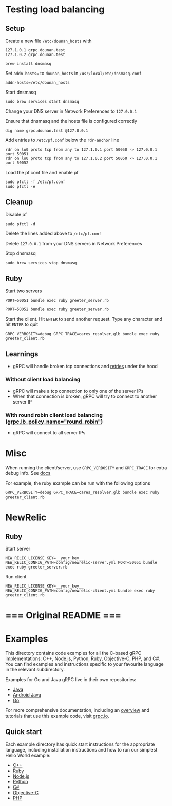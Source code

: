 # Testing load balancing

## Setup

Create a new file `/etc/dounan_hosts` with

```
127.1.0.1 grpc.dounan.test
127.1.0.2 grpc.dounan.test
```

```
brew install dnsmasq
```

Set `addn-hosts=` to `dounan_hosts` in `/usr/local/etc/dnsmasq.conf`

```
addn-hosts=/etc/dounan_hosts
```

Start dnsmasq

```
sudo brew services start dnsmasq
```

Change your DNS server in Network Preferences to `127.0.0.1`

Ensure that dnsmasq and the hosts file is configured correctly

```
dig name grpc.dounan.test @127.0.0.1
```

Add entries to `/etc/pf.conf` below the `rdr-anchor` line

```
rdr on lo0 proto tcp from any to 127.1.0.1 port 50050 -> 127.0.0.1 port 50051
rdr on lo0 proto tcp from any to 127.1.0.2 port 50050 -> 127.0.0.1 port 50052
```

Load the pf.conf file and enable pf

```
sudo pfctl -f /etc/pf.conf
sudo pfctl -e
```

## Cleanup

Disable pf

```
sudo pfctl -d
```

Delete the lines added above to `/etc/pf.conf`

Delete `127.0.0.1` from your DNS servers in Network Preferences

Stop dnsmasq

```
sudo brew services stop dnsmasq
```

## Ruby

Start two servers

```
PORT=50051 bundle exec ruby greeter_server.rb
```

```
PORT=50052 bundle exec ruby greeter_server.rb
```

Start the client. Hit `ENTER` to send another request. Type any character and hit `ENTER` to quit

```
GRPC_VERBOSITY=debug GRPC_TRACE=cares_resolver,glb bundle exec ruby greeter_client.rb
```

## Learnings

- gRPC will handle broken tcp connections and [retries](https://github.com/grpc/proposal/blob/master/A6-client-retries.md) under the hood

### Without client load balancing

- gRPC will make a tcp connection to only one of the server IPs
- When that connection is broken, gRPC will try to connect to another server IP

### With round robin client load balancing ([grpc.lb_policy_name="round_robin"](https://github.com/grpc/grpc/blob/master/include/grpc/impl/codegen/grpc_types.h))

- gRPC will connect to all server IPs

# Misc

When running the client/server, use `GRPC_VERBOSITY` and `GRPC_TRACE` for extra debug info. See [docs](https://github.com/grpc/grpc/blob/master/doc/environment_variables.md)

For example, the ruby example can be run with the following options

```
GRPC_VERBOSITY=debug GRPC_TRACE=cares_resolver,glb bundle exec ruby greeter_client.rb
```

# NewRelic

## Ruby

Start server

```
NEW_RELIC_LICENSE_KEY=__your_key__ NEW_RELIC_CONFIG_PATH=config/newrelic-server.yml PORT=50051 bundle exec ruby greeter_server.rb
```

Run client

```
NEW_RELIC_LICENSE_KEY=__your_key__ NEW_RELIC_CONFIG_PATH=config/newrelic-client.yml bundle exec ruby greeter_client.rb
```

# === Original README ===

# Examples

This directory contains code examples for all the C-based gRPC implementations: C++, Node.js, Python, Ruby, Objective-C, PHP, and C#. You can find examples and instructions specific to your
favourite language in the relevant subdirectory.

Examples for Go and Java gRPC live in their own repositories:

- [Java](https://github.com/grpc/grpc-java/tree/master/examples)
- [Android Java](https://github.com/grpc/grpc-java/tree/master/examples/android)
- [Go](https://github.com/grpc/grpc-go/tree/master/examples)

For more comprehensive documentation, including an [overview](https://grpc.io/docs/) and tutorials that use this example code, visit [grpc.io](https://grpc.io/docs/).

## Quick start

Each example directory has quick start instructions for the appropriate language, including installation instructions and how to run our simplest Hello World example:

- [C++](cpp)
- [Ruby](ruby)
- [Node.js](node)
- [Python](python/helloworld)
- [C#](csharp)
- [Objective-C](objective-c/helloworld)
- [PHP](php)
